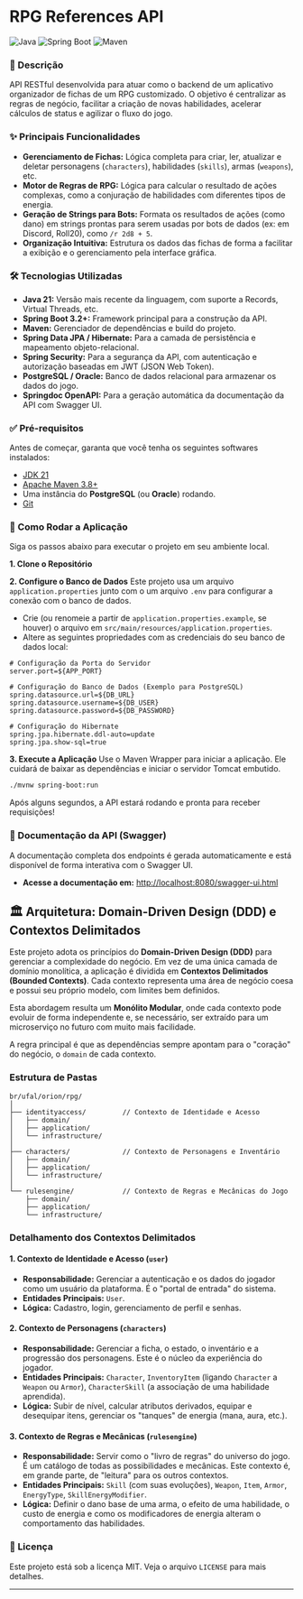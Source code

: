 # RPG References API

![Java](https://img.shields.io/badge/Java-21-blue.svg)
![Spring Boot](https://img.shields.io/badge/Spring%20Boot-3.2+-green.svg)
![Maven](https://img.shields.io/badge/Maven-4.0-orange.svg)

### 📖 Descrição

API RESTful desenvolvida para atuar como o backend de um aplicativo organizador de fichas de um RPG customizado. O objetivo é centralizar as regras de negócio, facilitar a criação de novas habilidades, acelerar cálculos de status e agilizar o fluxo do jogo.

### ✨ Principais Funcionalidades

* **Gerenciamento de Fichas:** Lógica completa para criar, ler, atualizar e deletar personagens (`characters`), habilidades (`skills`), armas (`weapons`), etc.
* **Motor de Regras de RPG:** Lógica para calcular o resultado de ações complexas, como a conjuração de habilidades com diferentes tipos de energia.
* **Geração de Strings para Bots:** Formata os resultados de ações (como dano) em strings prontas para serem usadas por bots de dados (ex: em Discord, Roll20), como `/r 2d8 + 5`.
* **Organização Intuitiva:** Estrutura os dados das fichas de forma a facilitar a exibição e o gerenciamento pela interface gráfica.

### 🛠️ Tecnologias Utilizadas

* **Java 21:** Versão mais recente da linguagem, com suporte a Records, Virtual Threads, etc.
* **Spring Boot 3.2+:** Framework principal para a construção da API.
* **Maven:** Gerenciador de dependências e build do projeto.
* **Spring Data JPA / Hibernate:** Para a camada de persistência e mapeamento objeto-relacional.
* **Spring Security:** Para a segurança da API, com autenticação e autorização baseadas em JWT (JSON Web Token).
* **PostgreSQL / Oracle:** Banco de dados relacional para armazenar os dados do jogo.
* **Springdoc OpenAPI:** Para a geração automática da documentação da API com Swagger UI.

### ✅ Pré-requisitos

Antes de começar, garanta que você tenha os seguintes softwares instalados:
* [JDK 21](https://www.oracle.com/java/technologies/downloads/#java21)
* [Apache Maven 3.8+](https://maven.apache.org/download.cgi)
* Uma instância do **PostgreSQL** (ou **Oracle**) rodando.
* [Git](https://git-scm.com/)

### 🚀 Como Rodar a Aplicação

Siga os passos abaixo para executar o projeto em seu ambiente local.

**1. Clone o Repositório**

**2. Configure o Banco de Dados**
Este projeto usa um arquivo `application.properties` junto com o um arquivo `.env` para configurar a conexão com o banco de dados.

* Crie (ou renomeie a partir de `application.properties.example`, se houver) o arquivo em `src/main/resources/application.properties`.
* Altere as seguintes propriedades com as credenciais do seu banco de dados local:

```properties
# Configuração da Porta do Servidor
server.port=${APP_PORT}

# Configuração do Banco de Dados (Exemplo para PostgreSQL)
spring.datasource.url=${DB_URL}
spring.datasource.username=${DB_USER}
spring.datasource.password=${DB_PASSWORD}

# Configuração do Hibernate
spring.jpa.hibernate.ddl-auto=update
spring.jpa.show-sql=true
```

**3. Execute a Aplicação**
Use o Maven Wrapper para iniciar a aplicação. Ele cuidará de baixar as dependências e iniciar o servidor Tomcat embutido.

```bash
./mvnw spring-boot:run
```
Após alguns segundos, a API estará rodando e pronta para receber requisições!

### 📄 Documentação da API (Swagger)

A documentação completa dos endpoints é gerada automaticamente e está disponível de forma interativa com o Swagger UI.

* **Acesse a documentação em:** [http://localhost:8080/swagger-ui.html](http://localhost:8080/swagger-ui.html)

## 🏛️ Arquitetura: Domain-Driven Design (DDD) e Contextos Delimitados

Este projeto adota os princípios do **Domain-Driven Design (DDD)** para gerenciar a complexidade do negócio. Em vez de uma única camada de domínio monolítica, a aplicação é dividida em **Contextos Delimitados (Bounded Contexts)**. Cada contexto representa uma área de negócio coesa e possui seu próprio modelo, com limites bem definidos.

Esta abordagem resulta um **Monólito Modular**, onde cada contexto pode evoluir de forma independente e, se necessário, ser extraído para um microserviço no futuro com muito mais facilidade.

A regra principal é que as dependências sempre apontam para o "coração" do negócio, o `domain` de cada contexto.

### Estrutura de Pastas

```
br/ufal/orion/rpg/
│
├── identityaccess/         // Contexto de Identidade e Acesso
│   ├── domain/
│   ├── application/
│   └── infrastructure/
│
├── characters/             // Contexto de Personagens e Inventário
│   ├── domain/
│   ├── application/
│   └── infrastructure/
│
└── rulesengine/            // Contexto de Regras e Mecânicas do Jogo
    ├── domain/
    ├── application/
    └── infrastructure/
```

### Detalhamento dos Contextos Delimitados

#### **1. Contexto de Identidade e Acesso (`user`)**
* **Responsabilidade:** Gerenciar a autenticação e os dados do jogador como um usuário da plataforma. É o "portal de entrada" do sistema.
* **Entidades Principais:** `User`.
* **Lógica:** Cadastro, login, gerenciamento de perfil e senhas.

#### **2. Contexto de Personagens (`characters`)**
* **Responsabilidade:** Gerenciar a ficha, o estado, o inventário e a progressão dos personagens. Este é o núcleo da experiência do jogador.
* **Entidades Principais:** `Character`, `InventoryItem` (ligando `Character` a `Weapon` ou `Armor`), `CharacterSkill` (a associação de uma habilidade aprendida).
* **Lógica:** Subir de nível, calcular atributos derivados, equipar e desequipar itens, gerenciar os "tanques" de energia (mana, aura, etc.).

#### **3. Contexto de Regras e Mecânicas (`rulesengine`)**
* **Responsabilidade:** Servir como o "livro de regras" do universo do jogo. É um catálogo de todas as possibilidades e mecânicas. Este contexto é, em grande parte, de "leitura" para os outros contextos.
* **Entidades Principais:** `Skill` (com suas evoluções), `Weapon`, `Item`, `Armor`, `EnergyType`, `SkillEnergyModifier`.
* **Lógica:** Definir o dano base de uma arma, o efeito de uma habilidade, o custo de energia e como os modificadores de energia alteram o comportamento das habilidades.

### 📜 Licença

Este projeto está sob a licença MIT. Veja o arquivo `LICENSE` para mais detalhes.

---